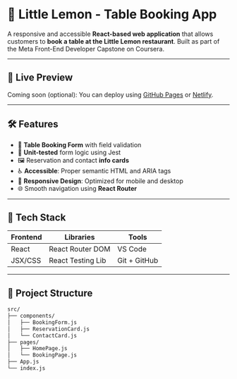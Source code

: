 # 🍋 Little Lemon - Table Booking App

A responsive and accessible **React-based web application** that allows customers to **book a table at the Little Lemon restaurant**. Built as part of the Meta Front-End Developer Capstone on Coursera.



---

## 🚀 Live Preview

Coming soon (optional): You can deploy using [GitHub Pages](https://pages.github.com/) or [Netlify](https://www.netlify.com/).

---

## 🛠️ Features

- 📅 **Table Booking Form** with field validation
- 🧪 **Unit-tested** form logic using Jest
- 🖼️ Reservation and contact **info cards**
- ♿ **Accessible**: Proper semantic HTML and ARIA tags
- 📱 **Responsive Design**: Optimized for mobile and desktop
- 🌐 Smooth navigation using **React Router**

---

## 🧩 Tech Stack

| Frontend  | Libraries        | Tools       |
|-----------|------------------|-------------|
| React     | React Router DOM | VS Code     |
| JSX/CSS   | React Testing Lib| Git + GitHub |

---

## 🔧 Project Structure

```bash
src/
├── components/
│   ├── BookingForm.js
│   ├── ReservationCard.js
│   └── ContactCard.js
├── pages/
│   ├── HomePage.js
│   └── BookingPage.js
├── App.js
└── index.js

